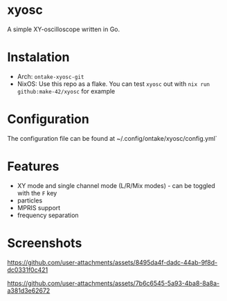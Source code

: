 # xyosc
A simple XY-oscilloscope written in Go.

# Instalation
 - Arch: `ontake-xyosc-git`
 - NixOS: Use this repo as a flake. You can test `xyosc` out with `nix run github:make-42/xyosc` for example

# Configuration
The configuration file can be found at ~/.config/ontake/xyosc/config.yml`

# Features
 - XY mode and single channel mode (L/R/Mix modes) - can be toggled with the `F` key
 - particles
 - MPRIS support
 - frequency separation

# Screenshots

https://github.com/user-attachments/assets/8495da4f-dadc-44ab-9f8d-dc0331f0c421


https://github.com/user-attachments/assets/7b6c6545-5a93-4ba8-8a8a-a381d3e62672


